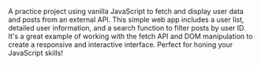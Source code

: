 A practice project using vanilla JavaScript to fetch and display user data and posts from an external API. This simple web app includes a user list, detailed user information, and a search function to filter posts by user ID. It's a great example of working with the fetch API and DOM manipulation to create a responsive and interactive interface. Perfect for honing your JavaScript skills!
